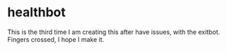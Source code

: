 # healthbot
This is the third time I am creating this after have issues, with the exitbot. Fingers crossed, I hope I make it.
